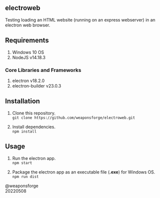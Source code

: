 ## electroweb

Testing loading an HTML website (running on an express webserver) in an electron web browser.

## Requirements

1. Windows 10 OS
2. NodeJS v14.18.3

### Core Libraries and Frameworks

1. electron v18.2.0
2. electron-builder v23.0.3

## Installation

1. Clone this repository.  
`git clone https://github.com/weaponsforge/electroweb.git`

2. Install dependencies.  
`npm install`

## Usage

1. Run the electron app.  
`npm start`

2. Package the electron app as an executable file (**.exe**) for Windows OS. 
`npm run dist`

@weaponsforge  
20220508
